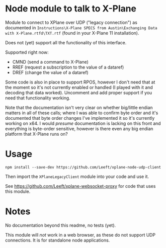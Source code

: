 # Node module to talk to X-Plane

Module to connect to XPlane over UDP ("legacy connection") as documented
in `Instructions\X-Plane SPECS from Austin\Exchanging Data with X-Plane.rtfd\TXT.rtf` (found in your X-Plane 11 installation).

Does not (yet) support all the functionality of this interface.

Supported right now:

- CMND (send a command to X-Plane)
- RREF (request a subscription to the value of a dataref)
- DREF (change the value of a dataref)

Some code is also in place to support RPOS, however I don't need that at the moment so it's not currently enabled or handled (I played with it and decoding that data worked). Uncomment and add proper support if you need that functionality working.

Note that the documentation isn't very clear on whether big/little endian matters in all of these calls; where I was able to confirm byte order and it's documented that byte order changes I've implemented it so it's currently working on x64. I would _presume_ documentation is lacking on this front and everything is byte-order sensitive, however is there even any big endian platform that X-Plane runs on?

# Usage

```
npm install --save-dev https://github.com/Leeft/xplane-node-udp-client
```

Then import the `XPlaneLegacyClient` module into your code and use it.

See https://github.com/Leeft/xplane-websocket-proxy for code that uses this module.

# Notes

No documentation beyond this readme, no tests (yet).

This module will _not_ work in a web browser, as these do not support UDP connections. It is for standalone node applications.
